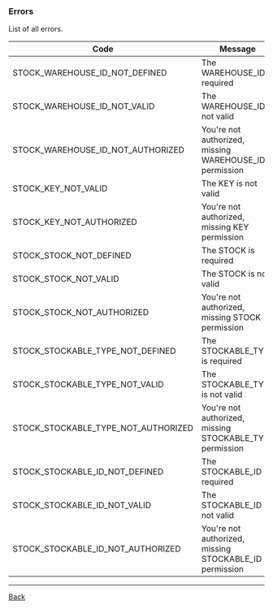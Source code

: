 ### Errors

List of all errors.

| Code                           | Message                                      |
|--------------------------------|----------------------------------------------|
| STOCK_WAREHOUSE_ID_NOT_DEFINED | The WAREHOUSE_ID is required |
| STOCK_WAREHOUSE_ID_NOT_VALID | The WAREHOUSE_ID is not valid |
| STOCK_WAREHOUSE_ID_NOT_AUTHORIZED | You're not authorized, missing WAREHOUSE_ID permission |
| STOCK_KEY_NOT_VALID | The KEY is not valid |
| STOCK_KEY_NOT_AUTHORIZED | You're not authorized, missing KEY permission |
| STOCK_STOCK_NOT_DEFINED | The STOCK is required |
| STOCK_STOCK_NOT_VALID | The STOCK is not valid |
| STOCK_STOCK_NOT_AUTHORIZED | You're not authorized, missing STOCK permission |
| STOCK_STOCKABLE_TYPE_NOT_DEFINED | The STOCKABLE_TYPE is required |
| STOCK_STOCKABLE_TYPE_NOT_VALID | The STOCKABLE_TYPE is not valid |
| STOCK_STOCKABLE_TYPE_NOT_AUTHORIZED | You're not authorized, missing STOCKABLE_TYPE permission |
| STOCK_STOCKABLE_ID_NOT_DEFINED | The STOCKABLE_ID is required |
| STOCK_STOCKABLE_ID_NOT_VALID | The STOCKABLE_ID is not valid |
| STOCK_STOCKABLE_ID_NOT_AUTHORIZED | You're not authorized, missing STOCKABLE_ID permission |

---
[Back](index.md)